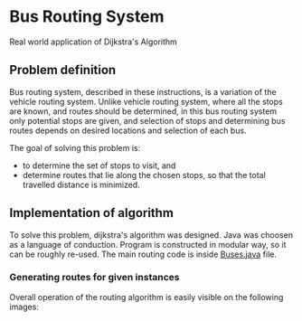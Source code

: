 # Bus Routing System

Real world application of Dijkstra's Algorithm





## Problem definition

Bus routing system, described in these instructions, is a variation of the vehicle routing system. Unlike vehicle routing system, where all the stops are known, and routes should be determined, in this bus routing system only potential stops are given, and selection of stops and determining bus routes depends on desired locations and selection of each bus.

The goal of solving this problem is:

- to determine the set of stops to visit, and
- determine routes that lie along the chosen stops, so that the total travelled distance is minimized.





## Implementation of algorithm

To solve this problem, dijkstra's algorithm was designed. Java was choosen as a language of conduction. Program is constructed in modular way, so it can be roughly re-used. The main routing code is inside [Buses.java](https://github.com/Murthypsty0419/Bus-Routing-System/blob/main/JAVA%20Code/src/Buses.java) file.


### Generating routes for given instances

Overall operation of the routing algorithm is easily visible on the following images:
